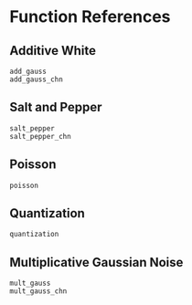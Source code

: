 # Function References


## Additive White 
```@docs
add_gauss
add_gauss_chn
```

## Salt and Pepper 
```@docs
salt_pepper
salt_pepper_chn
```

## Poisson
```@docs
poisson
```

## Quantization 
```@docs
quantization
```

## Multiplicative Gaussian Noise 
```@docs
mult_gauss
mult_gauss_chn
```
